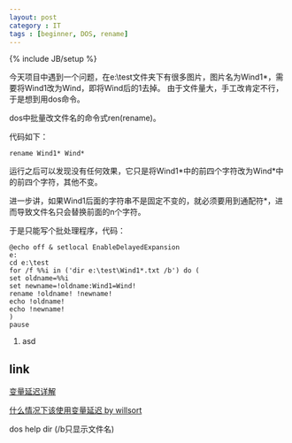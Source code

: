 ```yaml
---
layout: post
category : IT
tags : [beginner, DOS, rename]
---
```

{% include JB/setup %}

今天项目中遇到一个问题，在e:\test文件夹下有很多图片，图片名为Wind1\*，需要将Wind1改为Wind，即将Wind后的1去掉。
由于文件量大，手工改肯定不行，于是想到用dos命令。


dos中批量改文件名的命令式ren(rename)。

代码如下：

    rename Wind1* Wind*
    
运行之后可以发现没有任何效果，它只是将Wind1\*中的前四个字符改为Wind\*中的前四个字符，其他不变。

进一步讲，如果Wind1后面的字符串不是固定不变的，就必须要用到通配符\*，进而导致文件名只会替换前面的n个字符。

于是只能写个批处理程序，代码：

    @echo off & setlocal EnableDelayedExpansion
    e:
    cd e:\test
    for /f %%i in ('dir e:\test\Wind1*.txt /b') do (
    set oldname=%%i
    set newname=!oldname:Wind1=Wind!
    rename !oldname! !newname!
    echo !oldname!
    echo !newname!
    )
    pause

1. asd


## link

[变量延迟详解](http://www.cn-dos.net/forum/viewthread.php?tid=28273)

[什么情况下该使用变量延迟 by willsort](http://www.cn-dos.net/forum/viewthread.php?tid=20733)

dos help dir (/b只显示文件名) 
